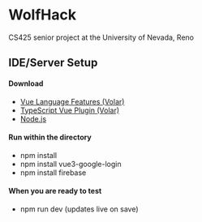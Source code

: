 # WolfHack

CS425 senior project at the University of Nevada, Reno

## IDE/Server Setup

#### Download
* [Vue Language Features (Volar)](https://marketplace.visualstudio.com/items?itemName=Vue.volar)
* [TypeScript Vue Plugin (Volar)](https://marketplace.visualstudio.com/items?itemName=Vue.vscode-typescript-vue-plugin)
* [Node.js](https://nodejs.org/en)

#### Run within the directory
* npm install
* npm install vue3-google-login
* npm install firebase

#### When you are ready to test
* npm run dev (updates live on save)
